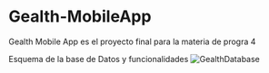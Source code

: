 # Gealth-MobileApp
Gealth Mobile App es el proyecto final para la materia de progra 4

Esquema de la base de Datos y funcionalidades
![GealthDatabase](https://github.com/user-attachments/assets/f6dcbfaf-d74f-449d-aafd-e0c3d6c996e2)

